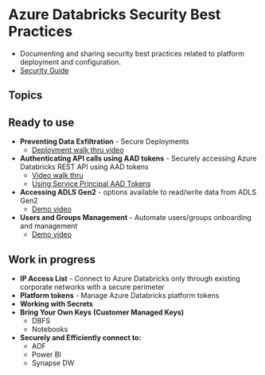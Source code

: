 Azure Databricks Security Best Practices
==============
- Documenting and sharing security best practices related to platform deployment and configuration.
- [Security Guide](https://bit.ly/adbsecurityguide)



Topics
------------

   Ready to use
   ------------
   - **Preventing Data Exfiltration** - Secure Deployments
      - [Deployment walk thru video](https://drive.google.com/file/d/155EwfiErDYBcnk6ntCHgDroQsnU6eo0N/view?usp=sharing)
   -  **Authenticating API calls using AAD tokens** - Securely accessing Azure Databricks REST API using AAD tokens
      - [Video walk thru](https://drive.google.com/file/d/1oGUarjBIL5LlMzZc4DvGPpuG9-TOMKjM/view?usp=sharing)
      - [Using Service Principal AAD Tokens](https://drive.google.com/file/d/1nAhBEpyLC5AwvXgblyZyiU8Y8dyx8SJI/view)
   -  **Accessing ADLS Gen2** - options available to read/write data from ADLS Gen2
      - [Demo video](https://drive.google.com/file/d/1o9j6KIgQd-EjvEQiHEnu-I6A9aHnwn22/view?usp=sharing)
   -  **Users and Groups Management** - Automate users/groups onboarding and management
      - [Demo video](https://drive.google.com/file/d/1GgxjM2UUGLFRwFqc5M2kbV0jeyJyk_B_/view?usp=sharing)

   Work in progress
   ------------

   -  **IP Access List** - Connect to Azure Databricks only through existing corporate networks with a secure perimeter  
   -  **Platform tokens** - Manage Azure Databricks platform tokens
   -  **Working with Secrets**
   -  **Bring Your Own Keys (Customer Managed Keys)** 
         - DBFS
         - Notebooks
   -  **Securely and Efficiently connect to:**
         - ADF 
         - Power BI
         - Synapse DW
   
